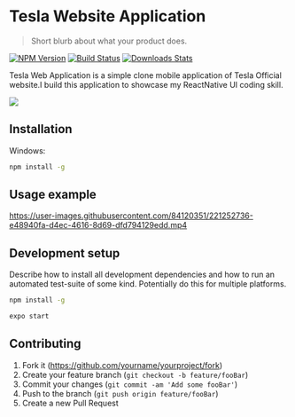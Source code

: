 # Tesla Website Application
> Short blurb about what your product does.

[![NPM Version][npm-image]][npm-url]
[![Build Status][travis-image]][travis-url]
[![Downloads Stats][npm-downloads]][npm-url]

Tesla Web Application is a simple clone mobile application of Tesla Official website.I build this application to showcase my ReactNative UI coding skill.

![](header.png)

## Installation

Windows:

```sh
npm install -g 
```

## Usage example


https://user-images.githubusercontent.com/84120351/221252736-e48940fa-d4ec-4616-8d69-dfd794129edd.mp4


## Development setup

Describe how to install all development dependencies and how to run an automated test-suite of some kind. Potentially do this for multiple platforms.

```sh
npm install -g
```
```sh
expo start
```



## Contributing

1. Fork it (<https://github.com/yourname/yourproject/fork>)
2. Create your feature branch (`git checkout -b feature/fooBar`)
3. Commit your changes (`git commit -am 'Add some fooBar'`)
4. Push to the branch (`git push origin feature/fooBar`)
5. Create a new Pull Request

<!-- Markdown link & img dfn's -->
[npm-image]: https://img.shields.io/npm/v/datadog-metrics.svg?style=flat-square
[npm-url]: https://npmjs.org/package/datadog-metrics
[npm-downloads]: https://img.shields.io/npm/dm/datadog-metrics.svg?style=flat-square
[travis-image]: https://img.shields.io/travis/dbader/node-datadog-metrics/master.svg?style=flat-square
[travis-url]: https://travis-ci.org/dbader/node-datadog-metrics
[wiki]: https://github.com/yourname/yourproject/wiki
